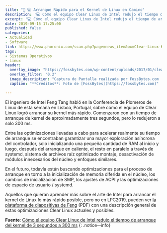 ```yaml
---
title: "📰 💻 Arranque Rápido para el Kernel de Linux en Camino"
description: '💻 Cómo el equipo Clear Linux de Intel redujo el tiempo de arranque del kernel de 3 segundos a 300 ms, por Feng Tang'
excerpt: '💻 Cómo el equipo Clear Linux de Intel redujo el tiempo de arranque del kernel de 3 segundos a 300 ms, por Feng Tang'
date: 2019-09-15 17:25:00
published: false
categories:
- Actualidad
- Software
link: https://www.phoronix.com/scan.php?page=news_item&px=Clear-Linux-Kernel-3s-to-300ms 
tags:
- Sistemas Operativos
- Linux
header:
  overlay_image: "https://fossbytes.com/wp-content/uploads/2017/01/clear-linux-steam.jpg"
  overlay_filter: "0.2"
  image_description: "Captura de Pantalla realizada por FossBytes.com | Ciberninjas"
  caption: "**Créditos**: Foto de [FossBytes](https://fossbytes.com)"

---
```


El ingeniero de Intel Feng Tang habl&oacute; en la Conferencia de Plomeros de Linux de esta semana en Lisboa, Portugal, sobre c&oacute;mo el equipo de Clear Linux logr&oacute; arrancar su kernel m&aacute;s r&aacute;pido. Comenzaron con un tiempo de arranque de kernel de aproximadamente tres segundos, pero lo redujeron a solo 300 ms.

Entre las optimizaciones llevadas a cabo para acelerar realmente su tiempo de arranque se encontraban garantizar una mayor exploraci&oacute;n as&iacute;ncrona del controlador, solo inicializando una peque&ntilde;a cantidad de RAM al inicio y luego, despu&eacute;s del arranque en caliente, el resto en paralelo a trav&eacute;s de systemd, sistema de archivos ra&iacute;z optimizado montaje, desactivaci&oacute;n de m&oacute;dulos innecesarios del n&uacute;cleo y enfoques similares.

En el futuro, todav&iacute;a est&aacute;n buscando optimizaciones para el proceso de arranque en torno a la inicializaci&oacute;n de memoria diferida en el n&uacute;cleo, los cambios de inicializaci&oacute;n de SMP, los ajustes de ACPI y las optimizaciones de espacio de usuario / systemd.

Aquellos que quieran aprender m&aacute;s sobre el arte de Intel para arrancar el kernel de Linux lo m&aacute;s r&aacute;pido posible, pero no en LPC2019, pueden ver [la plataforma de diapositivas de Feng](https://www.linuxplumbersconf.org/event/4/contributions/281/attachments/216/435/LPC_2019_kernel_fastboot_on_the_way.pdf) (PDF) con una descripci&oacute;n general de estas optimizaciones Clear Linux actuales y posibles.

**Fuente**\: [C&oacute;mo el equipo Clear Linux de Intel redujo el tiempo de arranque del kernel de 3 segundos a 300 ms](https://www.phoronix.com/scan.php?page=news_item&amp;px=Clear-Linux-Kernel-3s-to-300ms "Cómo el equipo Clear Linux de Intel redujo el tiempo de arranque del kernel de 3 segundos a 300 ms")
{: .notice--info}